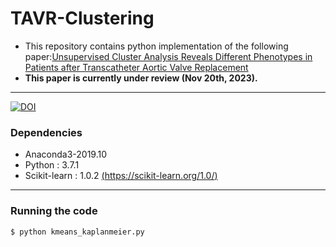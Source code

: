 # TAVR-Clustering
* This repository contains python implementation of the following paper:[Unsupervised Cluster Analysis Reveals Different Phenotypes in Patients after Transcatheter Aortic Valve Replacement](https://academic.oup.com/ehjopen)
* **This paper is currently under review (Nov 20th, 2023).**
---
[![DOI](https://zenodo.org/badge/720981902.svg)](https://zenodo.org/doi/10.5281/zenodo.10158394)
### Dependencies
* Anaconda3-2019.10
* Python : 3.7.1 
* Scikit-learn : 1.0.2 [(https://scikit-learn.org/1.0/)](https://scikit-learn.org/1.0/) 
---
### Running the code
```
$ python kmeans_kaplanmeier.py
```
